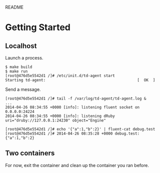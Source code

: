 README

# Getting Started
## Localhost
Launch a process.
```
$ make build
$ make run
[root@476d5e5542d1 /]# /etc/init.d/td-agent start
Starting td-agent:                                         [  OK  ]
```

Send a message.
```
[root@476d5e5542d1 /]# tail -f /var/log/td-agent/td-agent.log &
...
2014-04-26 08:34:55 +0000 [info]: listening fluent socket on 0.0.0.0:24224
2014-04-26 08:34:55 +0000 [info]: listening dRuby uri="druby://127.0.0.1:24230" object="Engine"

[root@476d5e5542d1 /]# echo '{"a":1,"b":2}' | fluent-cat debug.test
[root@476d5e5542d1 /]# 2014-04-26 08:35:28 +0000 debug.test: {"a":1,"b":2}
```

## Two containers
For now, exit the container and clean up the container you ran before.

